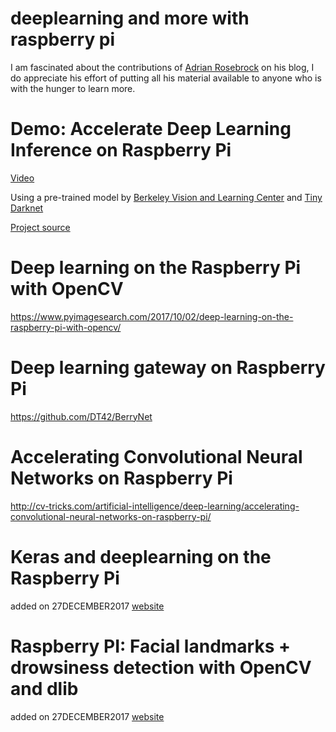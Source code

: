 
 
# deeplearning and more with raspberry pi


I am fascinated about the contributions of [Adrian Rosebrock](https://www.pyimagesearch.com/category/raspberry-pi/)
on his blog, I do appreciate his effort of putting all his material available to anyone
who is with the hunger to learn more. 





# Demo: Accelerate Deep Learning Inference on Raspberry Pi

[Video](https://www.youtube.com/watch?v=R5niixLtf2Q)

Using  a pre-trained model by [Berkeley Vision and Learning Center](https://github.com/bvlc)
and [Tiny Darknet](https://pjreddie.com/darknet/tiny-darknet/)

[Project source](https://idein.jp/)



# Deep learning on the Raspberry Pi with OpenCV
https://www.pyimagesearch.com/2017/10/02/deep-learning-on-the-raspberry-pi-with-opencv/

# Deep learning gateway on Raspberry Pi
https://github.com/DT42/BerryNet


# Accelerating Convolutional Neural Networks on Raspberry Pi
http://cv-tricks.com/artificial-intelligence/deep-learning/accelerating-convolutional-neural-networks-on-raspberry-pi/


# Keras and deeplearning on the Raspberry Pi
added on 27DECEMBER2017
[website](https://www.pyimagesearch.com/2017/12/18/keras-deep-learning-raspberry-pi/)


# Raspberry PI: Facial landmarks + drowsiness detection with OpenCV and dlib
added on 27DECEMBER2017
[website](https://www.pyimagesearch.com/2017/10/23/raspberry-pi-facial-landmarks-drowsiness-detection-with-opencv-and-dlib/)


